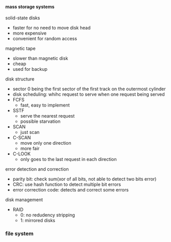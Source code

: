 #### mass storage systems

solid-state disks
- faster for no need to move disk head
- more expensive
- convenient for random access

magnetic tape
- slower than magnetic disk
- cheap
- used for backup

disk structure
- sector 0 being the first sector of the first track on the outermost cylinder
- disk scheduling: whihc request to serve when one request being served
- FCFS
    - fast, easy to implement
- SSTF
    - serve the nearest request
    - possible starvation
- SCAN
    - just scan
- C-SCAN
    - move only one direction
    - more fair
- C-LOOK
    - only goes to the last request in each direction

error detection and correction
- parity bit: check sum(xor of all bits, not able to detect two bits error)
- CRC: use hash function to detect multiple bit errors
- error correction code: detects and correct some errors

disk management
- RAID
    - 0: no redudency stripping
    - 1: mirrored disks

### file system
